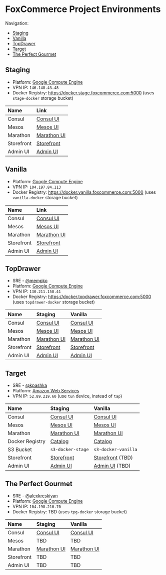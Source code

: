# FoxCommerce Project Environments

Navigation:
* [Staging](#staging)
* [Vanilla](#vanilla)
* [TopDrawer](#topdrawer)
* [Target](#target)
* [The Perfect Gourmet](#the-perfect-gourmet)

## Staging

* Platform: [Google Compute Engine](https://console.cloud.google.com/compute/instances?project=foxcomm-staging&authuser=1)
* VPN IP: `146.148.43.48`
* Docker Registry: https://docker.stage.foxcommerce.com:5000 (uses `stage-docker` storage bucket)

| Name       | Link                                                             |
|:-----------|:-----------------------------------------------------------------|
| Consul     | [Consul UI](http://10.240.0.10:8500/ui/#/foxcomm-stage/services) |
| Mesos      | [Mesos UI](http://10.240.0.3:5050/#/)                            |
| Marathon   | [Marathon UI](http://10.240.0.3:8080/ui/#/apps)                  |
| Storefront | [Storefront](https://stage.foxcommerce.com)                      |
| Admin UI   | [Admin UI](https://stage.foxcommerce.com/admin)                  |

## Vanilla

* Platform: [Google Compute Engine](https://console.cloud.google.com/compute/instances?project=foxcommerce-production-shared&authuser=1)
* VPN IP: `104.197.84.113`
* Docker Registry: https://docker.vanilla.foxcommerce.com:5000 (uses `vanilla-docker` storage bucket)

| Name       | Link                                                    |
|:-----------|:--------------------------------------------------------|
| Consul     | [Consul UI](http://10.0.0.3:8500/ui/#/vanilla/services) |
| Mesos      | [Mesos UI](http://10.0.0.3:5050/#/)                     |
| Marathon   | [Marathon UI](http://10.0.0.3:8080/ui/#/apps)           |
| Storefront | [Storefront](https://vanilla.foxcommerce.com)           |
| Admin UI   | [Admin UI](https://admin.vanilla.foxcommerce.com)       |

## TopDrawer

* SRE - [@mempko](https://github.com/mempko)
* Platform: [Google Compute Engine](https://console.cloud.google.com/compute/instances?project=foxcommerce-production-shared&authuser=1)
* VPN IP: `130.211.158.41`
* Docker Registry: https://docker.topdrawer.foxcommerce.com:5000 (uses `topdrawer-docker` storage bucket)

| Name       | Staging                                                          | Vanilla                                                        |
|:-----------|:-----------------------------------------------------------------|:---------------------------------------------------------------|
| Consul     | [Consul UI](http://10.0.0.15:8500/ui/#/topdrawer-stage/services) | [Consul UI](http://10.0.0.3:8500/ui/#/topdrawer/services)      |
| Mesos      | [Mesos UI](http://10.0.0.15:5050/#/)                             | [Mesos UI](http://10.0.0.3:5050/#/)                            |
| Marathon   | [Marathon UI](http://10.0.0.15:8080/ui/#/apps)                   | [Marathon UI](http://10.0.0.3:8080/ui/#/apps)                  |
| Storefront | [Storefront](https://topdrawer-stage.foxcommerce.com)            | [Storefront](https://topdrawer-production.foxcommerce.com)     |
| Admin UI   | [Admin UI](https://admin.topdrawer-stage.foxcommerce.com)        | [Admin UI](https://admin.topdrawer-production.foxcommerce.com) |

## Target

* SRE - [@kpashka](https://github.com/kpashka)
* Platform: [Amazon Web Services](https://us-west-2.console.aws.amazon.com/ec2/v2/home?region=us-west-2#Instances:sort=instanceId)
* VPN IP: `52.89.219.60` (use `tun` device, instead of `tap`)

| Name            | Staging                                                                              | Vanilla                                                                          |
|:----------------|:-------------------------------------------------------------------------------------|:---------------------------------------------------------------------------------|
| Consul          | [Consul UI](http://docker-tgt-stage.foxcommerce.com:8500/ui/#/target-stage/services) | [Consul UI](http://docker-tgt-vanilla.foxcommerce.com:8500/ui/#/target/services) |
| Mesos           | [Mesos UI](http://docker-tgt-stage.foxcommerce.com:5050/#/)                          | [Mesos UI](http://10.0.7.209:5050/#/)                                            |
| Marathon        | [Marathon UI](http://docker-tgt-stage.foxcommerce.com:8080/ui/#/apps)                | [Marathon UI](http://docker-tgt-vanilla.foxcommerce.com:8080/ui/#/apps)          |
| Docker Registry | [Catalog](https://docker-tgt-stage.foxcommerce.com:5000/v2/_catalog)                 | [Catalog](https://docker-tgt-vanilla.foxcommerce.com:5000/v2/_catalog)           |
| S3 Bucket       | `s3-docker-stage`                                                                    | `s3-docker-vanilla`                                                              |
| Storefront      | [Storefront](https://tgt-stage.foxcommerce.com)                                      | [Storefront](https://tgt-vanilla.foxcommerce.com) (TBD)                          |
| Admin UI        | [Admin UI](https://admin-tgt-stage.foxcommerce.com/admin/login)                      | [Admin UI](https://admin-tgt-vanilla.foxcommerce.com/admin/login) (TBD)          |

## The Perfect Gourmet

* SRE - [@alexkreskiyan](https://github.com/alexkreskiyan)
* Platform: [Google Compute Engine](https://console.cloud.google.com/compute/instances?project=foxcommerce-production-shared&authuser=1)
* VPN IP: `104.198.210.70`
* Docker Registry: TBD (uses `tpg-docker` storage bucket)

| Name            | Staging                                                   | Vanilla                                              |
|:----------------|:----------------------------------------------------------|:-----------------------------------------------------|
| Consul          | [Consul UI](http://10.0.0.3:8500/ui/#/tpg-stage/services) | [Consul UI](http://10.0.0.10:8500/ui/#/tpg/services) |
| Mesos           | TBD                                                       | TBD                                                  |
| Marathon        | [Marathon UI](http://10.0.0.3:8080/ui/#/apps)             | [Marathon UI](http://10.0.0.10:8080/ui/#/apps)       |
| Storefront      | TBD                                                       | TBD                                                  |
| Admin UI        | TBD                                                       | TBD                                                  |

